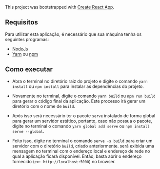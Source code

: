 This project was bootstrapped with [Create React App](https://github.com/facebook/create-react-app).

## Requisitos

Para utilizar esta aplicação, é necessário que sua máquina tenha os seguintes programas:

- [NodeJs](https://nodejs.org/en/)
- [Yarn](https://yarnpkg.com/lang/en/) ou [npm](https://www.npmjs.com/get-npm)

## Como executar

- Abra o terminal no diretório raiz do projeto e digite o comando `yarn install` ou `npm install` para instalar as dependências do projeto.

- Novamente no terminal, digite o comando `yarn build` ou `npm run build` para gerar o código final da aplicação. Este processo irá gerar um diretório com o nome de `build`.

- Após isso será necessário ter o pacote `serve` instalado de forma global para gerar um servidor estático, portanto, caso não possua o pacote, digite no terminal o comando `yarn global add serve` ou `npm install serve --global`.

- Feito isso, digite no terminal o comando `serve -s build` para criar um servidor com o diretório `build`, criado anteriormente. será exibida uma mensagem no terminal com o endereço local e endereço de rede no qual a aplicação ficará disponível. Então, basta abrir o endereço fornecido (`ex: http://localhost:5000`) no browser.

